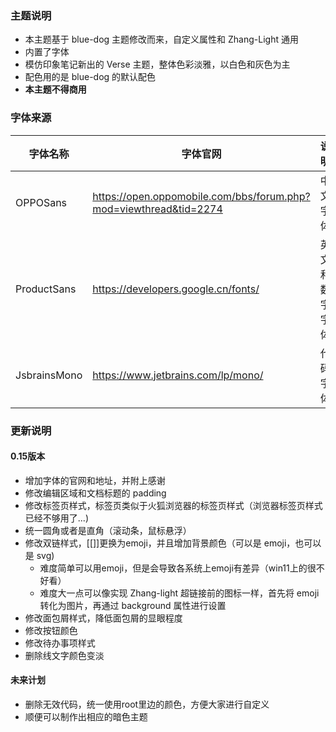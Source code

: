 ### 主题说明

- 本主题基于 blue-dog 主题修改而来，自定义属性和 Zhang-Light 通用
- 内置了字体
- 模仿印象笔记新出的 Verse 主题，整体色彩淡雅，以白色和灰色为主
- 配色用的是 blue-dog 的默认配色
- **本主题不得商用**

### 字体来源

| 字体名称     | 字体官网                                                     | 说明           |
| ------------ | ------------------------------------------------------------ | -------------- |
| OPPOSans     | https://open.oppomobile.com/bbs/forum.php?mod=viewthread&tid=2274 | 中文字体       |
| ProductSans  | https://developers.google.cn/fonts/                          | 英文和数字字体 |
| JsbrainsMono | https://www.jetbrains.com/lp/mono/                           | 代码字体       |

### 更新说明

#### 0.15版本

- 增加字体的官网和地址，并附上感谢
- 修改编辑区域和文档标题的 padding
- 修改标签页样式，标签页类似于火狐浏览器的标签页样式（浏览器标签页样式已经不够用了...)
- 统一圆角或者是直角（滚动条，鼠标悬浮）
- 修改双链样式，[[]]更换为emoji，并且增加背景颜色（可以是 emoji，也可以是 svg)
  - 难度简单可以用emoji，但是会导致各系统上emoji有差异（win11上的很不好看）
  - 难度大一点可以像实现 Zhang-light 超链接前的图标一样，首先将 emoji 转化为图片，再通过 background 属性进行设置
- 修改面包屑样式，降低面包屑的显眼程度
- 修改按钮颜色
- 修改待办事项样式
- 删除线文字颜色变淡

#### 未来计划

- 删除无效代码，统一使用root里边的颜色，方便大家进行自定义
- 顺便可以制作出相应的暗色主题
